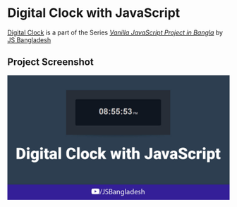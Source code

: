 # Digital Clock with JavaScript

[Digital Clock][1] is a part of the Series [_Vanilla JavaScript Project in Bangla_][2] by [JS Bangladesh][3]

[1]: https://youtu.be/_2duo1cNTpM 'Digital Clock with JavaScript'
[2]: https://www.youtube.com/watch?v=4Rzm3BE6DL0&list=PL4iFnndHldujaLgJcoO8d4yUlAKBM55GC&ab_channel=JSBangladesh 'Full Playlist'
[3]: https://jsbangladesh.com 'Official Website'

## Project Screenshot

<img src="./screenshot.jpg">
